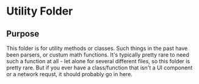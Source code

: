 # Utility Folder

## Purpose

This folder is for utility methods or classes. Such things in the past have been parsers, or custum math functions. It's typically pretty rare to need such a function at all - let alone for several different files, so this folder is pretty rare. But if you ever have a class/function that isn't a UI component or a network requst, it should probably go in here.
